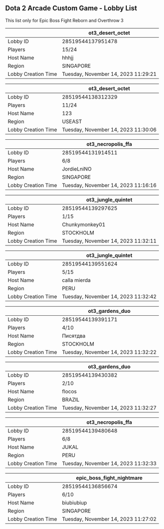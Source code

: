 ## Dota 2 Arcade Custom Game - Lobby List

This list only for Epic Boss Fight Reborn and Overthrow 3

|  | ot3_desert_octet |
| ------ | ------ |
| Lobby ID | 28519544137951478 |
| Players | 15/24 |
| Host Name | hhhjj |
| Region | SINGAPORE |
| Lobby Creation Time | Tuesday, November 14, 2023 11:29:21 |


|  | ot3_desert_octet |
| ------ | ------ |
| Lobby ID | 28519544138312329 |
| Players | 11/24 |
| Host Name | 123 |
| Region | USEAST |
| Lobby Creation Time | Tuesday, November 14, 2023 11:30:06 |


|  | ot3_necropolis_ffa |
| ------ | ------ |
| Lobby ID | 28519544131914511 |
| Players | 6/8 |
| Host Name | JordieLniNO |
| Region | SINGAPORE |
| Lobby Creation Time | Tuesday, November 14, 2023 11:16:16 |


|  | ot3_jungle_quintet |
| ------ | ------ |
| Lobby ID | 28519544139297625 |
| Players | 1/15 |
| Host Name | Chunkymonkey01 |
| Region | STOCKHOLM |
| Lobby Creation Time | Tuesday, November 14, 2023 11:32:11 |


|  | ot3_jungle_quintet |
| ------ | ------ |
| Lobby ID | 28519544139551624 |
| Players | 5/15 |
| Host Name | calla mierda |
| Region | PERU |
| Lobby Creation Time | Tuesday, November 14, 2023 11:32:42 |


|  | ot3_gardens_duo |
| ------ | ------ |
| Lobby ID | 28519544139391171 |
| Players | 4/10 |
| Host Name | Писятдва |
| Region | STOCKHOLM |
| Lobby Creation Time | Tuesday, November 14, 2023 11:32:22 |


|  | ot3_gardens_duo |
| ------ | ------ |
| Lobby ID | 28519544139430382 |
| Players | 2/10 |
| Host Name | flocos |
| Region | BRAZIL |
| Lobby Creation Time | Tuesday, November 14, 2023 11:32:27 |


|  | ot3_necropolis_ffa |
| ------ | ------ |
| Lobby ID | 28519544139480648 |
| Players | 6/8 |
| Host Name | JUKAL |
| Region | PERU |
| Lobby Creation Time | Tuesday, November 14, 2023 11:32:33 |


|  | epic_boss_fight_nightmare |
| ------ | ------ |
| Lobby ID | 28519544136856674 |
| Players | 6/10 |
| Host Name | biubiubiup |
| Region | SINGAPORE |
| Lobby Creation Time | Tuesday, November 14, 2023 11:27:02 |


